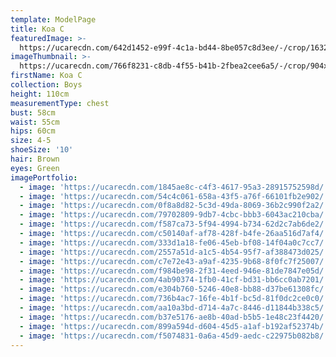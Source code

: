 ```yaml
---
template: ModelPage
title: Koa C
featuredImage: >-
  https://ucarecdn.com/642d1452-e99f-4c1a-bd44-8be057c8d3ee/-/crop/1632x1142/0,55/-/preview/
imageThumbnail: >-
  https://ucarecdn.com/766f8231-c8db-4f55-b41b-2fbea2cee6a5/-/crop/904x1020/373,134/-/preview/
firstName: Koa C
collection: Boys
height: 110cm
measurementType: chest
bust: 58cm
waist: 55cm
hips: 60cm
size: 4-5
shoeSize: '10'
hair: Brown
eyes: Green
imagePortfolio:
  - image: 'https://ucarecdn.com/1845ae8c-c4f3-4617-95a3-28915752598d/'
  - image: 'https://ucarecdn.com/54c4c061-658a-43f5-a76f-66101fb2e902/'
  - image: 'https://ucarecdn.com/0f8a8d82-5c3d-49da-8069-36b2c990f2a2/'
  - image: 'https://ucarecdn.com/79702809-9db7-4cbc-bbb3-6043ac210cba/'
  - image: 'https://ucarecdn.com/f587ca73-5f94-4994-b734-62d2c7ab6de2/'
  - image: 'https://ucarecdn.com/c50140af-af78-428f-b4fe-26aa516d7af4/'
  - image: 'https://ucarecdn.com/333d1a18-fe06-45eb-bf08-14f04a0c7cc7/'
  - image: 'https://ucarecdn.com/2557a51d-a1c5-4b54-95f7-af388473d025/'
  - image: 'https://ucarecdn.com/c7e72e43-a9af-4235-9b68-8f0fc7f25007/'
  - image: 'https://ucarecdn.com/f984be98-2f31-4eed-946e-81de7847e05d/'
  - image: 'https://ucarecdn.com/4ab90374-1fb0-41cf-bd31-bb6cc0ab7201/'
  - image: 'https://ucarecdn.com/e304b760-5246-40e8-bb88-d37be61308fc/'
  - image: 'https://ucarecdn.com/736b4ac7-16fe-4b1f-bc5d-81f0dc2ce0c0/'
  - image: 'https://ucarecdn.com/aa10a3bd-d714-4a7c-8446-d11844b338c5/'
  - image: 'https://ucarecdn.com/b37e5176-ae8b-40ad-b5b5-1e48c23f4420/'
  - image: 'https://ucarecdn.com/899a594d-d604-45d5-a1af-b192af52374b/'
  - image: 'https://ucarecdn.com/f5074831-0a6a-45d9-aedc-c22975b082b8/'
---
```


